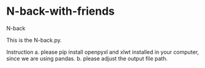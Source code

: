 # N-back-with-friends
N-back 

This is the N-back.py.

Instruction
a. please pip install openpyxl and xlwt installed in your computer, since we are using pandas.
b. please adjust the output file path.
